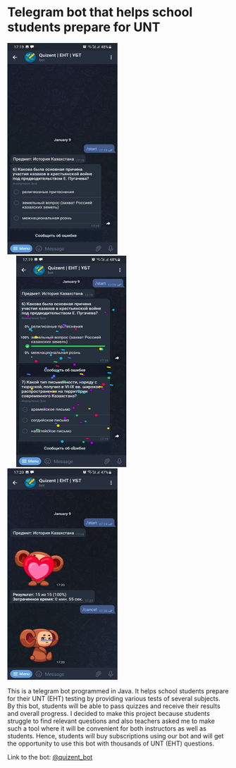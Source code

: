 # Telegram bot that helps school students prepare for UNT

<p>
<img src="https://github.com/meirbnb/quizent-bot/blob/main/screenshots/Image4.png" data-canonical-src="https://github.com/meirbnb/quizent-bot/blob/main/screenshots/Image4.png" width = "250" height = "480"/>

<img src="https://github.com/meirbnb/quizent-bot/blob/main/screenshots/Image5.png" data-canonical-src="https://github.com/meirbnb/quizent-bot/blob/main/screenshots/Image5.png" width = "250" height = "480" hspace = "20"/>
 
<img src="https://github.com/meirbnb/quizent-bot/blob/main/screenshots/Image7.png" data-canonical-src="https://github.com/meirbnb/quizent-bot/blob/main/screenshots/Image7.png" width = "250" height = "480"/>
</p>

This is a telegram bot programmed in Java. It helps school
students prepare for their UNT (EHT) testing by providing various tests of several subjects. By this
bot, students will be able to pass quizzes and receive their results and overall progress. I decided
to make this project because students struggle to find relevant questions and also teachers asked me
to make such a tool where it will be convenient for both instructors as well as students. Hence, students 
will buy subscriptions using our bot and will get the opportunity to use this bot with thousands of UNT (EHT) questions.

Link to the bot: [@quizent_bot](https://t.me/quizent_bot)
